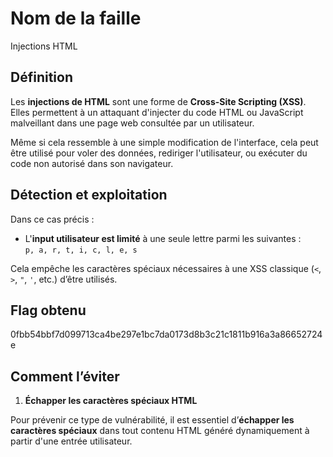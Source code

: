 # Nom de la faille
Injections HTML

## Définition

Les **injections de HTML** sont une forme de **Cross-Site Scripting (XSS)**. Elles permettent à un attaquant d'injecter du code HTML ou JavaScript malveillant dans une page web consultée par un utilisateur.

Même si cela ressemble à une simple modification de l'interface, cela peut être utilisé pour voler des données, rediriger l'utilisateur, ou exécuter du code non autorisé dans son navigateur.

## Détection et exploitation

Dans ce cas précis :

- L'**input utilisateur est limité** à une seule lettre parmi les suivantes :  
  `p, a, r, t, i, c, l, e, s`

Cela empêche les caractères spéciaux nécessaires à une XSS classique (`<`, `>`, `"`, `'`, etc.) d’être utilisés.

## Flag obtenu
0fbb54bbf7d099713ca4be297e1bc7da0173d8b3c21c1811b916a3a86652724e

## Comment l’éviter

1. **Échapper les caractères spéciaux HTML**

Pour prévenir ce type de vulnérabilité, il est essentiel d’**échapper les caractères spéciaux** dans tout contenu HTML généré dynamiquement à partir d'une entrée utilisateur.